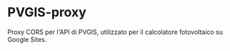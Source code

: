 # PVGIS-proxy
Proxy CORS per l'API di PVGIS, utilizzato per il calcolatore fotovoltaico su Google Sites.
